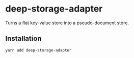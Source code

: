 # deep-storage-adapter
Turns a flat key-value store into a pseudo-document store.

## Installation

```
yarn add deep-storage-adapter
```
